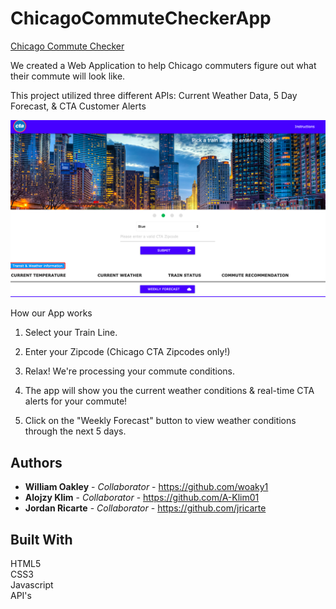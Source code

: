 # ChicagoCommuteCheckerApp

[Chicago Commute Checker](https://chicagocommutechecker.github.io/ChicagoCommuteCheckerApp/)

We created a Web Application to help Chicago commuters figure out what their commute will look like.

This project utilized three different APIs: Current Weather Data, 5 Day Forecast, & CTA Customer Alerts

![Screenshot of our Web App](./assets/images/project.png)

How our App works

1. Select your Train Line.

2. Enter your Zipcode (Chicago CTA Zipcodes only!)

3. Relax! We're processing your commute conditions.

4. The app will show you the current weather conditions & real-time CTA alerts for your commute!

5. Click on the "Weekly Forecast" button to view weather conditions through the next 5 days.

## Authors

* **William Oakley** - *Collaborator* - https://github.com/woaky1
* **Alojzy Klim** - *Collaborator* - https://github.com/A-Klim01
* **Jordan Ricarte** - *Collaborator* - https://github.com/jricarte

## Built With

HTML5<br>
CSS3<br>
Javascript<br>
API's<br>
